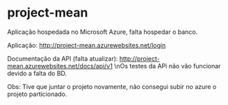 # project-mean

Aplicação hospedada no Microsoft Azure, falta hospedar o banco.

Aplicação:
http://project-mean.azurewebsites.net/login

Documentação da API (falta atualizar):
http://project-mean.azurewebsites.net/docs/api/v1
\nOs testes da APi não vão funcionar devido a falta do BD.

Obs: Tive que juntar o projeto novamente, não consegui subir no azure o projeto particionado.
